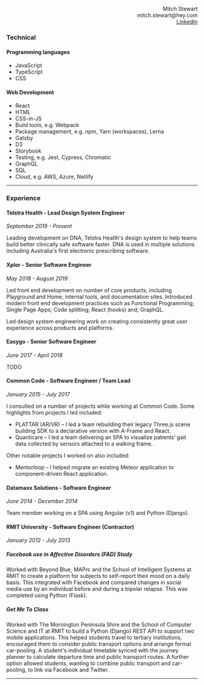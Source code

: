 <p align="right">
  Mitch Stewart
  <br />
  mitch.stewart@hey.com
  <br />
  <a href="https://www.linkedin.com/in/mitchell-stewart-79119a160/">LinkedIn</a>
</p>

### Technical
#### Programming languages
+ JavaScript
+ TypeScript
+ CSS

#### Web Development
+ React
+ HTML
+ CSS-in-JS
+ Build tools, e.g. Webpack
+ Package management, e.g. npm, Yarn (workspaces), Lerna
+ Gatsby
+ D3
+ Storybook
+ Testing, e.g. Jest, Cypress, Chromatic
+ GraphQL
+ SQL
+ Cloud, e.g. AWS, Azure, Netlify

<hr />

### Experience

#### Telstra Health - Lead Design System Engineer
*September 2019 - Present*
<p>Leading development on DNA, Telstra Health's design system to help teams build better clinically safe software faster. DNA is used in multiple solutions including Australia's first electronic prescribing software.</p>

#### Xplor - Senior Software Engineer
*May 2018 - August 2019*
<p>Led front end development on number of core products, including Playground and Home, internal tools, and documentation sites. Introduced modern front end development practices such as Functional Programming; Single Page Apps; Code splitting; React (hooks) and; GraphQL.</p>
<p>Led design system engineering work on creating consistently great user experience across products and platforms.</p>

#### Easygo - Senior Software Engineer
*June 2017 - April 2018*

TODO

#### Common Code - Software Engineer / Team Lead
*January 2015 - July 2017*

<p>I consulted on a number of projects while working at Common Code. Some highlights from projects I led included:</p>

+ PLATTAR (AR/VR) – I led a team rebuilding their legacy Three.js scene building SDK to a declarative version with A-Frame and React.
+ Quanticare – I led a team delivering an SPA to visualize patients’ gait data collected by sensors attached to a walking frame.

<p>Other notable projects I worked on also included:</p>

+ Mentorloop – I helped migrate an existing Meteor application to component-driven React application.

#### Datamaxx Solutions - Software Engineer
*June 2014 - December 2014*

<p>Team member working on a SPA using Angular (v1) and Python (Django).</p>

#### RMIT University - Software Engineer (Contractor)
*January 2012 - July 2013*

##### Facebook use in Affective Disorders (FAD) Study 

Worked with Beyond Blue, MAPrc and the School of Intelligent Systems at RMIT to create a platform for subjects to self-report their mood on a daily basis. This integrated with Facebook and compared changes in social media use by an individual before and during a bipolar relapse. This was completed using Python (Flask).

##### Get Me To Class

Worked with The Mornington Peninsula Shire and the School of Computer Science and IT at RMIT to build a Python (Django) REST API to support two mobile applications. This helped students travel to tertiary institutions, encouraged them to consider public transport options and arrange formal car-pooling. A student's individual timetable synced with the journey planner to calculate departure time and public transport routes. A further option allowed students, wanting to combine public transport and car-pooling, to link via Facebook and Twitter.

<hr />
